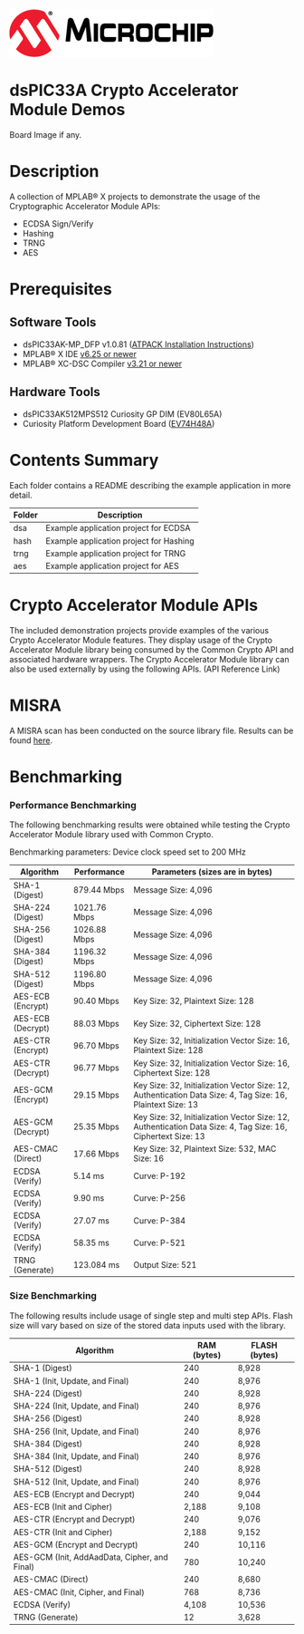 <picture>
    <source media="(prefers-color-scheme: dark)" srcset="images/microchip_logo_white_red.png">
	<source media="(prefers-color-scheme: light)" srcset="images/microchip_logo_black_red.png">
    <img alt="Microchip Logo." src="images/microchip_logo_black_red.png">
</picture>

# dsPIC33A Crypto Accelerator Module Demos

Board Image if any.

# Description
A collection of MPLAB® X projects to demonstrate the usage of the Cryptographic Accelerator Module APIs:
- ECDSA Sign/Verify
- Hashing
- TRNG
- AES

# Prerequisites

## Software Tools
- dsPIC33AK-MP_DFP v1.0.81 ([ATPACK Installation Instructions](https://microchip.my.site.com/s/article/MPLAB-X---Manual-Install-DFP--Device-Family-Pack))
- MPLAB® X IDE [v6.25 or newer](https://www.microchip.com/mplab-x-ide)
- MPLAB® XC-DSC Compiler [v3.21 or newer](https://www.microchip.com/xcdsc)

## Hardware Tools
- dsPIC33AK512MPS512 Curiosity GP DIM (EV80L65A)
- Curiosity Platform Development Board ([EV74H48A](https://www.microchip.com/EV74H48A))

# Contents Summary
Each folder contains a README describing the example application in more detail.

| Folder     | Description                              |
| ---        | ---                                      |
| dsa        | Example application project for ECDSA    |
| hash       | Example application project for Hashing  |
| trng       | Example application project for TRNG     |
| aes        | Example application project for AES      |

# Crypto Accelerator Module APIs

The included demonstration projects provide examples of the various Crypto Accelerator Module features. They display usage of the Crypto Accelerator Module library being consumed by the Common Crypto API and associated hardware wrappers. The Crypto Accelerator Module library can also be used externally by using the following APIs. (API Reference Link)

# MISRA

A MISRA scan has been conducted on the source library file. Results can be found [here](./misra_report/).

# Benchmarking

### Performance Benchmarking
The following benchmarking results were obtained while testing the Crypto Accelerator Module library used with Common Crypto.

Benchmarking parameters: Device clock speed set to 200 MHz

|Algorithm|Performance|Parameters (sizes are in bytes)|
|----|----|----|
|SHA-1 (Digest)|879.44 Mbps|Message Size: 4,096|
|SHA-224 (Digest)|1021.76 Mbps|Message Size: 4,096|
|SHA-256 (Digest)|1026.88 Mbps|Message Size: 4,096|
|SHA-384 (Digest)|1196.32 Mbps|Message Size: 4,096|
|SHA-512 (Digest)|1196.80 Mbps|Message Size: 4,096|
|AES-ECB (Encrypt)|90.40 Mbps|Key Size: 32, Plaintext Size: 128|
|AES-ECB (Decrypt)|88.03 Mbps|Key Size: 32, Ciphertext Size: 128|
|AES-CTR (Encrypt)|96.70 Mbps|Key Size: 32, Initialization Vector Size: 16, Plaintext Size: 128|
|AES-CTR (Decrypt)|96.77 Mbps|Key Size: 32, Initialization Vector Size: 16, Ciphertext Size: 128|
|AES-GCM (Encrypt)|29.15 Mbps|Key Size: 32, Initialization Vector Size: 12, Authentication Data Size: 4, Tag Size: 16, Plaintext Size: 13|
|AES-GCM (Decrypt)|25.35 Mbps|Key Size: 32, Initialization Vector Size: 12, Authentication Data Size: 4, Tag Size: 16, Ciphertext Size: 13|
|AES-CMAC (Direct)|17.66 Mbps|Key Size: 32, Plaintext Size: 532, MAC Size: 16|
|ECDSA (Verify)|5.14 ms|Curve: P-192|
|ECDSA (Verify)|9.90 ms|Curve: P-256|
|ECDSA (Verify)|27.07 ms|Curve: P-384|
|ECDSA (Verify)|58.35 ms|Curve: P-521|
|TRNG (Generate)|123.084 ms|Output Size: 521|

### Size Benchmarking
The following results include usage of single step and multi step APIs. Flash size will vary based on size of the stored data inputs used with the library. 

|Algorithm|RAM (bytes)|FLASH (bytes)|
|----|----|----|
|SHA-1 (Digest)|240|8,928|
|SHA-1 (Init, Update, and Final)|240|8,976|
|SHA-224 (Digest)|240|8,928|
|SHA-224 (Init, Update, and Final)|240|8,976|
|SHA-256 (Digest)|240|8,928|
|SHA-256 (Init, Update, and Final)|240|8,976|
|SHA-384 (Digest)|240|8,928|
|SHA-384 (Init, Update, and Final)|240|8,976|
|SHA-512 (Digest)|240|8,928|
|SHA-512 (Init, Update, and Final)|240|8,976|
|AES-ECB (Encrypt and Decrypt)|240|9,044|
|AES-ECB (Init and Cipher)|2,188|9,108|
|AES-CTR (Encrypt and Decrypt)|240|9,076|
|AES-CTR (Init and Cipher)|2,188|9,152|
|AES-GCM (Encrypt and Decrypt)|240|10,116|
|AES-GCM (Init, AddAadData, Cipher, and Final)|780|10,240|
|AES-CMAC (Direct)|240|8,680|
|AES-CMAC (Init, Cipher, and Final)|768|8,736|
|ECDSA (Verify)|4,108|10,536|
|TRNG (Generate)|12|3,628|
